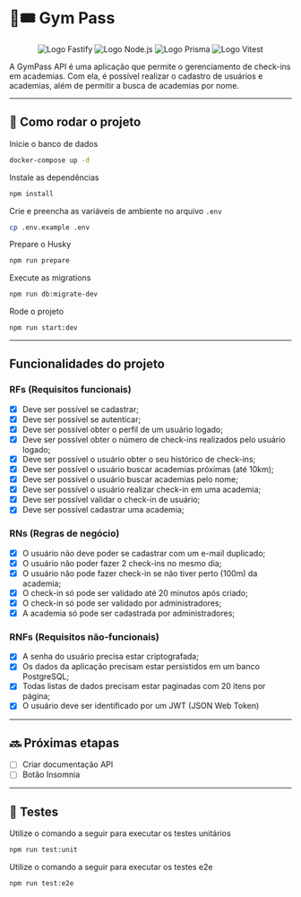 # 💪🎟️ Gym Pass

<p align="center">
  <img src="https://img.shields.io/static/v1?logo=Fastify&logoColor=000000&label=Fastify&message=Fastify&color=000000" alt="Logo Fastify" />
  <img src="https://img.shields.io/static/v1?logo=Node.js&logoColor=339933&label=Node.js&message=Node.js&color=339933" alt="Logo Node.js" />
  <img src="https://img.shields.io/static/v1?logo=Prisma&logoColor=2D3748&label=Prisma&message=Prisma&color=2D3748" alt="Logo Prisma" />
  <img src="https://img.shields.io/static/v1?logo=Vitest&logoColor=6E9F18&label=Vitest&message=Vitest&color=6E9F18" alt="Logo Vitest" />
</p>

A GymPass API é uma aplicação que permite o gerenciamento de check-ins em academias. Com ela, é possível realizar o cadastro de usuários e academias, além de permitir a busca de academias por nome.

---

## 🧭 Como rodar o projeto

Inicie o banco de dados

```bash
docker-compose up -d
```

Instale as dependências

```bash
npm install
```

Crie e preencha as variáveis de ambiente no arquivo `.env`

```bash
cp .env.example .env
```

Prepare o Husky

```bash
npm run prepare
```

Execute as migrations

```bash
npm run db:migrate-dev
```

Rode o projeto

```bash
npm run start:dev
```

---

## Funcionalidades do projeto

### RFs (Requisitos funcionais)

- [x] Deve ser possível se cadastrar;
- [x] Deve ser possível se autenticar;
- [x] Deve ser possível obter o perfil de um usuário logado;
- [x] Deve ser possível obter o número de check-ins realizados pelo usuário logado;
- [x] Deve ser possível o usuário obter o seu histórico de check-ins;
- [x] Deve ser possível o usuário buscar academias próximas (até 10km);
- [x] Deve ser possível o usuário buscar academias pelo nome;
- [x] Deve ser possível o usuário realizar check-in em uma academia;
- [x] Deve ser possível validar o check-in de usuário;
- [x] Deve ser possível cadastrar uma academia;

### RNs (Regras de negócio)

- [x] O usuário não deve poder se cadastrar com um e-mail duplicado;
- [x] O usuário não poder fazer 2 check-ins no mesmo dia;
- [x] O usuário não pode fazer check-in se não tiver perto (100m) da academia;
- [x] O check-in só pode ser validado até 20 minutos após criado;
- [x] O check-in só pode ser validado por administradores;
- [x] A academia só pode ser cadastrada por administradores;

### RNFs (Requisitos não-funcionais)

- [x] A senha do usuário precisa estar criptografada;
- [x] Os dados da aplicação precisam estar persistidos em um banco PostgreSQL;
- [x] Todas listas de dados precisam estar paginadas com 20 itens por página;
- [x] O usuário deve ser identificado por um JWT (JSON Web Token)

---

## 🔜 Próximas etapas

- [ ] Criar documentação API
- [ ] Botão Insomnia

---

## 🧪 Testes

Utilize o comando a seguir para executar os testes unitários

```bash
npm run test:unit
```

Utilize o comando a seguir para executar os testes e2e

```bash
npm run test:e2e
```
